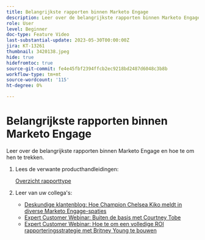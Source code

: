 ```yaml
---
title: Belangrijkste rapporten binnen Marketo Engage
description: Leer over de belangrijkste rapporten binnen Marketo Engage en hoe te om hen te trekken.
role: User
level: Beginner
doc-type: Feature Video
last-substantial-update: 2023-05-30T00:00:00Z
jira: KT-13261
thumbnail: 3420138.jpeg
hide: true
hidefromtoc: true
source-git-commit: fe4e45fbf2394ffcb2ec9218bd2487d6048c3b8b
workflow-type: tm+mt
source-wordcount: '115'
ht-degree: 0%

---
```



# Belangrijkste rapporten binnen Marketo Engage

Leer over de belangrijkste rapporten binnen Marketo Engage en hoe te om hen te trekken.

1. Lees de verwante producthandleidingen:

   [Overzicht rapporttype](https://experienceleague.adobe.com/docs/marketo/using/product-docs/reporting/basic-reporting/report-types/report-type-overview.html?lang=en)

1. Leer van uw collega&#39;s:

   * [Deskundige klantenblog: Hoe Champion Chelsea Kiko meldt in diverse Marketo Engage-spaties](https://nation.marketo.com/t5/product-blogs/how-marketo-champion-chelsea-kiko-reports-in-various-marketo/ba-p/242627)
   * [Expert Customer Webinar: Buiten de basis met Courtney Tobe](https://nation.marketo.com/t5/product-blogs/on-demand-webinar-beyond-the-basics-marketo-reporting/ba-p/302116)
   * [Expert Customer Webinar: Hoe te om een volledige ROI rapporteringsstrategie met Britney Young te bouwen](https://nation.marketo.com/t5/product-blogs/on-demand-webinar-rounding-out-your-reporting-how-to-build-a/ba-p/319082)
